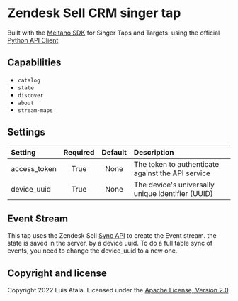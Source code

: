 # Zendesk Sell CRM singer tap

Built with the [Meltano SDK](https://sdk.meltano.com) for Singer Taps and Targets. using the official [Python API Client](https://github.com/zendesk/basecrm-python)

## Capabilities

- `catalog`
- `state`
- `discover`
- `about`
- `stream-maps`

## Settings

| Setting      | Required | Default | Description                                       |
| :----------- | :------: | :-----: | :------------------------------------------------ |
| access_token |   True   |  None   | The token to authenticate against the API service |
| device_uuid  |   True   |  None   | The device's universally unique identifier (UUID) |

## Event Stream

This tap uses the Zendesk Sell [Sync API](https://developers.getbase.com/docs/rest/articles/sync/) to create the Event stream. the state is saved in the server, by a device uuid.
To do a full table sync of events, you need to change the device_uuid to a new one.

## Copyright and license

Copyright 2022 Luis Atala.
Licensed under the [Apache License, Version 2.0](LICENSE).

